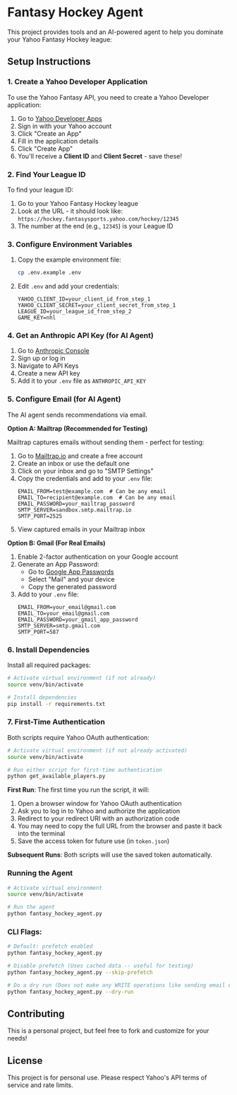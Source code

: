 # Fantasy Hockey Agent

This project provides tools and an AI-powered agent to help you dominate your Yahoo Fantasy Hockey league:

## Setup Instructions

### 1. Create a Yahoo Developer Application

To use the Yahoo Fantasy API, you need to create a Yahoo Developer application:

1. Go to [Yahoo Developer Apps](https://developer.yahoo.com/apps/create/)
2. Sign in with your Yahoo account
3. Click "Create an App"
4. Fill in the application details
5. Click "Create App"
6. You'll receive a **Client ID** and **Client Secret** - save these!

### 2. Find Your League ID

To find your league ID:

1. Go to your Yahoo Fantasy Hockey league
2. Look at the URL - it should look like: `https://hockey.fantasysports.yahoo.com/hockey/12345`
3. The number at the end (e.g., `12345`) is your League ID

### 3. Configure Environment Variables

1. Copy the example environment file:
   ```bash
   cp .env.example .env
   ```

2. Edit `.env` and add your credentials:
   ```
   YAHOO_CLIENT_ID=your_client_id_from_step_1
   YAHOO_CLIENT_SECRET=your_client_secret_from_step_1
   LEAGUE_ID=your_league_id_from_step_2
   GAME_KEY=nhl
   ```

### 4. Get an Anthropic API Key (for AI Agent)

1. Go to [Anthropic Console](https://console.anthropic.com/)
2. Sign up or log in
3. Navigate to API Keys
4. Create a new API key
5. Add it to your `.env` file as `ANTHROPIC_API_KEY`

### 5. Configure Email (for AI Agent)

The AI agent sends recommendations via email.

**Option A: Mailtrap (Recommended for Testing)**

Mailtrap captures emails without sending them - perfect for testing:

1. Go to [Mailtrap.io](https://mailtrap.io/) and create a free account
2. Create an inbox or use the default one
3. Click on your inbox and go to "SMTP Settings"
4. Copy the credentials and add to your `.env` file:
   ```
   EMAIL_FROM=test@example.com  # Can be any email
   EMAIL_TO=recipient@example.com  # Can be any email
   EMAIL_PASSWORD=your_mailtrap_password
   SMTP_SERVER=sandbox.smtp.mailtrap.io
   SMTP_PORT=2525
   ```
5. View captured emails in your Mailtrap inbox

**Option B: Gmail (For Real Emails)**

1. Enable 2-factor authentication on your Google account
2. Generate an App Password:
   - Go to [Google App Passwords](https://myaccount.google.com/apppasswords)
   - Select "Mail" and your device
   - Copy the generated password
3. Add to your `.env` file:
   ```
   EMAIL_FROM=your_email@gmail.com
   EMAIL_TO=your_email@gmail.com
   EMAIL_PASSWORD=your_gmail_app_password
   SMTP_SERVER=smtp.gmail.com
   SMTP_PORT=587
   ```

### 6. Install Dependencies

Install all required packages:

```bash
# Activate virtual environment (if not already)
source venv/bin/activate

# Install dependencies
pip install -r requirements.txt
```

### 7. First-Time Authentication

Both scripts require Yahoo OAuth authentication:

```bash
# Activate virtual environment (if not already activated)
source venv/bin/activate

# Run either script for first-time authentication
python get_available_players.py
```

**First Run**: The first time you run the script, it will:
1. Open a browser window for Yahoo OAuth authentication
2. Ask you to log in to Yahoo and authorize the application
3. Redirect to your redirect URI with an authorization code
4. You may need to copy the full URL from the browser and paste it back into the terminal
5. Save the access token for future use (in `token.json`)

**Subsequent Runs**: Both scripts will use the saved token automatically.

### Running the Agent

```bash
# Activate virtual environment
source venv/bin/activate

# Run the agent
python fantasy_hockey_agent.py
```


### CLI Flags:
```bash
# Default: prefetch enabled
python fantasy_hockey_agent.py

# Disable prefetch (Uses cached data -- useful for testing)
python fantasy_hockey_agent.py --skip-prefetch

# Do a dry run (Does not make any WRITE operations like sending email or saving recommendations)
python fantasy_hockey_agent.py --dry-run
```

## Contributing

This is a personal project, but feel free to fork and customize for your needs!

## License

This project is for personal use. Please respect Yahoo's API terms of service and rate limits.

